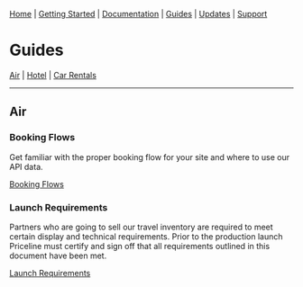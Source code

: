 [Home](home.md) | [Getting Started](getting-started.md) | [Documentation](docs-air.md) | [Guides](guides-air.md) | [Updates](updates.md) | [Support](support.md)

# Guides

[Air](guides-air.md) | [Hotel](guides-hotel.md) | [Car Rentals](guides-car.md) 

------------

## Air

### Booking Flows

Get familiar with the proper booking flow for your site and where to use our API data.

[Booking Flows](guides-flow-air.md)

### Launch Requirements

Partners who are going to sell our travel inventory are required to meet certain display and technical requirements. Prior to the production launch Priceline must certify and sign off that all requirements outlined in this document have been met.

[Launch Requirements](guides-launch-air.md)


